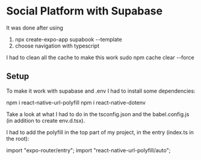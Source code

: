 # Social Platform with Supabase

It was done after using

1. npx create-expo-app supabook --template
2. choose navigation with typescript

I had to clean all the cache to make this work
sudo npm cache clear --force

## Setup

To make it work with supabase and .env I had to install some dependencies:

npm i react-native-url-polyfill
npm i react-native-dotenv

Take a look at what I had to do in the tsconfig.json and the babel.config.js (in addition to create env.d.tsx).

I had to add the polyfill in the top part of my project, in the entry (index.ts in the root):

import "expo-router/entry";
import "react-native-url-polyfill/auto";
